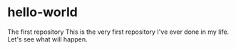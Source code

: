 
# hello-world
The first repository
This is the very first repository I've ever done in my life. Let's see what will happen.
